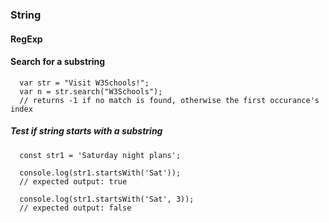 ### String
#### RegExp
#### Search for a substring
      var str = "Visit W3Schools!";
      var n = str.search("W3Schools");
      // returns -1 if no match is found, otherwise the first occurance's index

##### Test if string starts with a substring
      const str1 = 'Saturday night plans';

      console.log(str1.startsWith('Sat'));
      // expected output: true

      console.log(str1.startsWith('Sat', 3));
      // expected output: false
